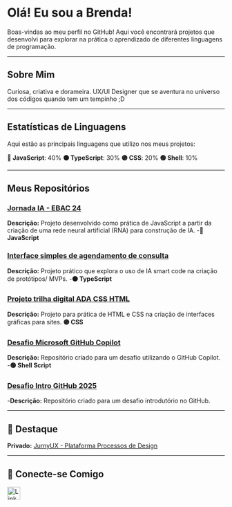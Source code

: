 # Olá! Eu sou a Brenda!

Boas-vindas ao meu perfil no GitHub! Aqui você encontrará projetos que desenvolvi para explorar na prática o aprendizado de diferentes linguagens de programação.

---

## Sobre Mim

Curiosa, criativa e dorameira. UX/UI Designer que se aventura no universo dos códigos quando tem um tempinho ;D

---

## Estatísticas de Linguagens

Aqui estão as principais linguagens que utilizo nos meus projetos:

**🔵 JavaScript**: 40%
**🟠 TypeScript**: 30%
**🟣 CSS**: 20%
**🟢 Shell**: 10% 

---

## Meus Repositórios

### [Jornada IA - EBAC 24](https://github.com/a-mo-ra/Jornada-IA---EBAC-24)
**Descrição:** Projeto desenvolvido como prática de JavaScript a partir da criação de uma rede neural artificial (RNA) para construção de IA.
-**🔵 JavaScript**
  
### [Interface simples de agendamento de consulta](https://github.com/a-mo-ra/Interface-simples-de-agendamendo-de-consulta)
**Descrição:** Projeto prático que explora o uso de IA smart code na criação de protótipos/ MVPs.
-**🟠 TypeScript**

### [Projeto trilha digital ADA CSS HTML](https://github.com/a-mo-ra/Projeto-trilha-digital-ADA-CSS-HTML)
**Descrição:** Projeto para prática de HTML e CSS na criação de interfaces gráficas para sites.
**🟣 CSS**

### [Desafio Microsoft GitHub Copilot](https://github.com/a-mo-ra/desafio-microsoft-github-copilot)
**Descrição:** Repositório criado para um desafio utilizando o GitHub Copilot.
-**🟢 Shell Script**

### [Desafio Intro GitHub 2025](https://github.com/a-mo-ra/desafio-intro-github-2025)
-**Descrição:** Repositório criado para um desafio introdutório no GitHub.

---

## 🌟 Destaque

**Privado:** [JurnyUX - Plataforma Processos de Design](#)

---

## 🚀 Conecte-se Comigo

[<img src='https://img.shields.io/badge/LinkedIn-0077B5?style=for-the-badge&logo=linkedin&logoColor=white' alt='Linkedin' height='30'>](https://www.linkedin.com/in/be-moreno/)


